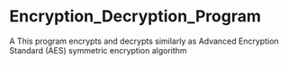 # Encryption_Decryption_Program
A This program encrypts and decrypts similarly as Advanced Encryption Standard (AES) symmetric encryption algorithm
